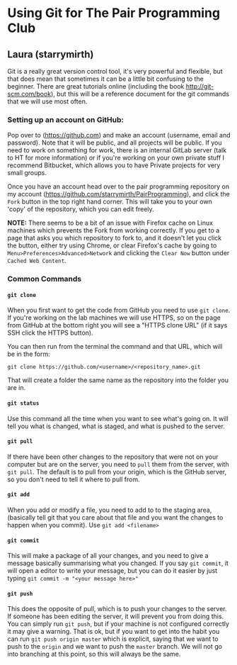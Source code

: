 # Using Git for The Pair Programming Club
## Laura (starrymirth)

Git is a really great version control tool, it's very powerful and flexible, but
that does mean that sometimes it can be a little bit confusing to the beginner. 
There are great tutorials online (including the book http://git-scm.com/book), 
but this will be a reference document for the git commands that we will use most often. 

### Setting up an account on GitHub: 

Pop over to (https://github.com) and make an account (username, email and password).
Note that it will be public, and all projects will be public. If you need to work on something for work, there is an internal GitLab server (talk to HT for more information) or if you're working on your own private stuff I recommend Bitbucket, which allows you to have Private projects for very small groups. 

Once you have an account head over to the pair programming repository on my account
(https://github.com/starrymirth/PairProgramming), and click the `Fork` button in the top right hand corner. This will take you to your own 'copy' of the repository, which you can edit freely. 

**NOTE:** There seems to be a bit of an issue with Firefox cache on Linux machines which prevents the Fork from working correctly. If you get to a page that asks you which repository to fork to, and it doesn't let you click the button, either try using Chrome, or clear Firefox's cache by going to `Menu>Preferences>Advanced>Network` and clicking the `Clear Now` button under `Cached Web Content`.

### Common Commands

#### `git clone`
When you first want to get the code from GitHub you need to use `git clone`. If you're working on the lab machines we will use HTTPS, so on the page from GitHub at the bottom right you will see a "HTTPS clone URL" (if it says SSH click the HTTPS button).

You can then run from the terminal the command and that URL, which will be in the form: 

 `git clone https://github.com/<username>/<repository_name>.git`

That will create a folder the same name as the repository into the folder you are in.


#### `git status`
Use this command all the time when you want to see what's going on. It will tell you what is changed, what is staged, and what is pushed to the server.

#### `git pull`
If there have been other changes to the repository that were not on your computer but are on the server, you need to `pull` them from the server, with `git pull`. The default is to pull from your origin, which is the GitHub server, so you don't need to tell it where to pull from. 

#### `git add`
When you add or modify a file, you need to add to to the staging area, (basically tell git that you care about that file and you want the changes to happen when you commit). Use `git add <filename>`

#### `git commit`
This will make a package of all your changes, and you need to give a message basically summarising what you changed. If you say `git commit`, it will open a editor to write your message, but you can do it easier by just typing `git commit -m "<your message here>"`


#### `git push`
This does the opposite of pull, which is to push your changes to the server. If someone has been editing the server, it will prevent you from doing this. You can simply run `git push`, but if your machine is not configured correctly it may give a warning. That is ok, but if you want to get into the habit you can run `git push origin master` which is explicit, saying that we want to push to the `origin` and we want to push the `master` branch. We will not go into branching at this point, so this will always be the same.





